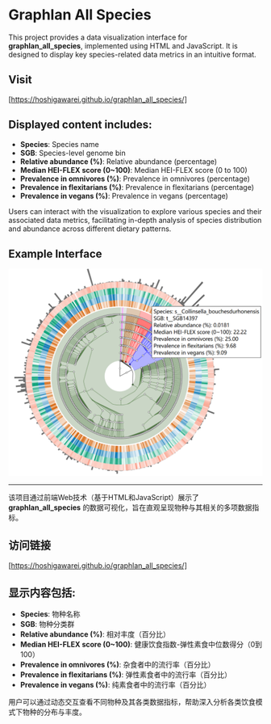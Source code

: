 # Graphlan All Species

This project provides a data visualization interface for **graphlan_all_species**, implemented using HTML and JavaScript. It is designed to display key species-related data metrics in an intuitive format.

## Visit 
[https://hoshigawarei.github.io/graphlan_all_species/]

## Displayed content includes:
- **Species**: Species name
- **SGB**: Species-level genome bin
- **Relative abundance (%)**: Relative abundance (percentage)
- **Median HEI-FLEX score (0~100)**: Median HEI-FLEX score (0 to 100)
- **Prevalence in omnivores (%)**: Prevalence in omnivores (percentage)
- **Prevalence in flexitarians (%)**: Prevalence in flexitarians (percentage)
- **Prevalence in vegans (%)**: Prevalence in vegans (percentage)

Users can interact with the visualization to explore various species and their associated data metrics, facilitating in-depth analysis of species distribution and abundance across different dietary patterns.

## Example Interface
![img](img.png)

---------------------------------------------------------------------------------------------------------------------------

该项目通过前端Web技术（基于HTML和JavaScript）展示了 **graphlan_all_species** 的数据可视化，旨在直观呈现物种与其相关的多项数据指标。

## 访问链接
[https://hoshigawarei.github.io/graphlan_all_species/]

## 显示内容包括:
- **Species**: 物种名称
- **SGB**: 物种分类群
- **Relative abundance (%)**: 相对丰度（百分比）
- **Median HEI-FLEX score (0~100)**: 健康饮食指数-弹性素食中位数得分（0到100）
- **Prevalence in omnivores (%)**: 杂食者中的流行率（百分比）
- **Prevalence in flexitarians (%)**: 弹性素食者中的流行率（百分比）
- **Prevalence in vegans (%)**:  纯素食者中的流行率（百分比）

用户可以通过动态交互查看不同物种及其各类数据指标，帮助深入分析各类饮食模式下物种的分布与丰度。

